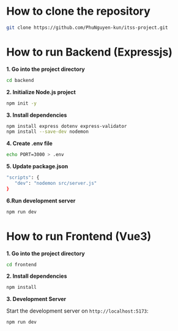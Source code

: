 # How to clone the repository

```bash
git clone https://github.com/PhuNguyen-kun/itss-project.git
```

# How to run Backend (Expressjs)

**1. Go into the project directory**

```bash
cd backend
```

**2. Initialize Node.js project**

```bash
npm init -y
```

**3. Install dependencies**

```bash
npm install express dotenv express-validator
npm install --save-dev nodemon
```

**4. Create .env file**

```bash
echo PORT=3000 > .env
```

**5. Update package.json**

```bash
"scripts": {
   "dev": "nodemon src/server.js"
}
```

**6.Run development server**

```bash
npm run dev
```

# How to run Frontend (Vue3)

**1. Go into the project directory**

```bash
cd frontend
```

**2. Install dependencies**

```bash
npm install
```

**3. Development Server**

Start the development server on `http://localhost:5173`:

```bash
npm run dev
```
